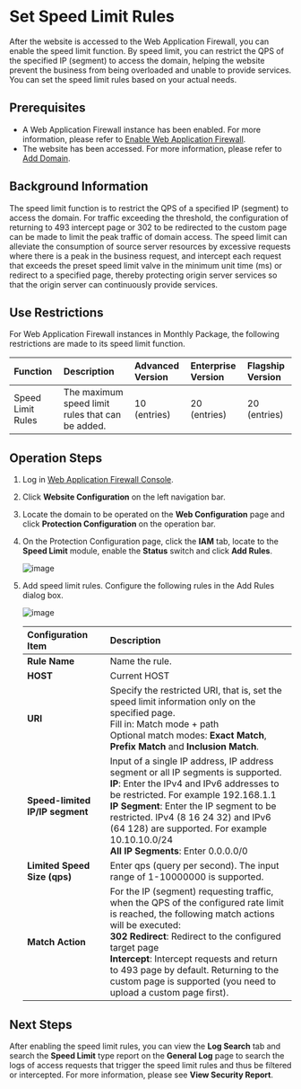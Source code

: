 # Set Speed Limit Rules

After the website is accessed to the Web Application Firewall, you can enable the speed limit function. By speed limit, you can restrict the QPS of the specified IP (segment) to access the domain, helping the website prevent the business from being overloaded and unable to provide services. You can set the speed limit rules based on your actual needs.

## Prerequisites

- A Web Application Firewall instance has been enabled. For more information, please refer to [Enable Web Application Firewall](https://docs.jdcloud.com/en/web-application-firewall/purchase-process).
- The website has been accessed. For more information, please refer to [Add Domain](https://docs.jdcloud.com/en/web-application-firewall/step-1).

## Background Information

The speed limit function is to restrict the QPS of a specified IP (segment) to access the domain. For traffic exceeding the threshold, the configuration of returning to 493 intercept page or 302 to be redirected to the custom page can be made to limit the peak traffic of domain access. The speed limit can alleviate the consumption of source server resources by excessive requests where there is a peak in the business request, and intercept each request that exceeds the preset speed limit valve in the minimum unit time (ms) or redirect to a specified page, thereby protecting origin server services so that the origin server can continuously provide services.

## Use Restrictions

For Web Application Firewall instances in Monthly Package, the following restrictions are made to its speed limit function.

| Function     | Description                          | Advanced Version   | Enterprise Version   | Flagship Version   |
| :------- | :----------------------------- | :------- | :------- | :------- |
| Speed Limit Rules | The maximum speed limit rules that can be added.  | 10 (entries) | 20 (entries) | 20 (entries) |

## Operation Steps

1. Log in [Web Application Firewall Console](https://cloudwaf-console.jdcloud.com/overview/business).

2. Click **Website Configuration** on the left navigation bar.

3. Locate the domain to be operated on the **Web Configuration** page and click **Protection Configuration** on the operation bar.

4. On the Protection Configuration page, click the **IAM** tab, locate to the **Speed Limit** module, enable the **Status** switch and click **Add Rules**.

   ![image](../../../../../image/WAF/protect-configure/27.Speed-Limit.png)

5. Add speed limit rules. Configure the following rules in the Add Rules dialog box.

   ![image](../../../../../image/WAF/protect-configure/28.Speed-Limit-Rule.png)

   | Configuration Item              | Description                                                         |
   | :------------------ | :----------------------------------------------------------- |
   | **Rule Name**        | Name the rule.                                                 |
   | **HOST**            | Current HOST                                                     |
   | **URI**             | Specify the restricted URI, that is, set the speed limit information only on the specified page. <br />Fill in: Match mode + path<br />Optional match modes: **Exact Match**, **Prefix Match** and **Inclusion Match**. |
   | **Speed-limited IP/IP segment**     | Input of a single IP address, IP address segment or all IP segments is supported. <br />**IP**: Enter the IPv4 and IPv6 addresses to be restricted. For example 192.168.1.1<br />**IP Segment**: Enter the IP segment to be restricted. IPv4 (8 16 24 32) and IPv6 (64 128) are supported. For example 10.10.10.0/24<br />**All IP Segments**: Enter 0.0.0.0/0 |
   | **Limited Speed Size (qps)** | Enter qps (query per second). The input range of 1-10000000 is supported.        |
   | **Match Action**        | For the IP (segment) requesting traffic, when the QPS of the configured rate limit is reached, the following match actions will be executed: <br />**302 Redirect**: Redirect to the configured target page<br />**Intercept**: Intercept requests and return to 493 page by default. Returning to the custom page is supported (you need to upload a custom page first). |


## Next Steps

After enabling the speed limit rules, you can view the **Log Search** tab and search the **Speed Limit** type report on the **General Log** page to search the logs of access requests that trigger the speed limit rules and thus be filtered or intercepted. For more information, please see **View Security Report**.